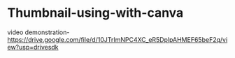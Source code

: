 # Thumbnail-using-with-canva


video demonstration-https://drive.google.com/file/d/10JTrImNPC4XC_eR5DplpAHMEF65beF2q/view?usp=drivesdk
